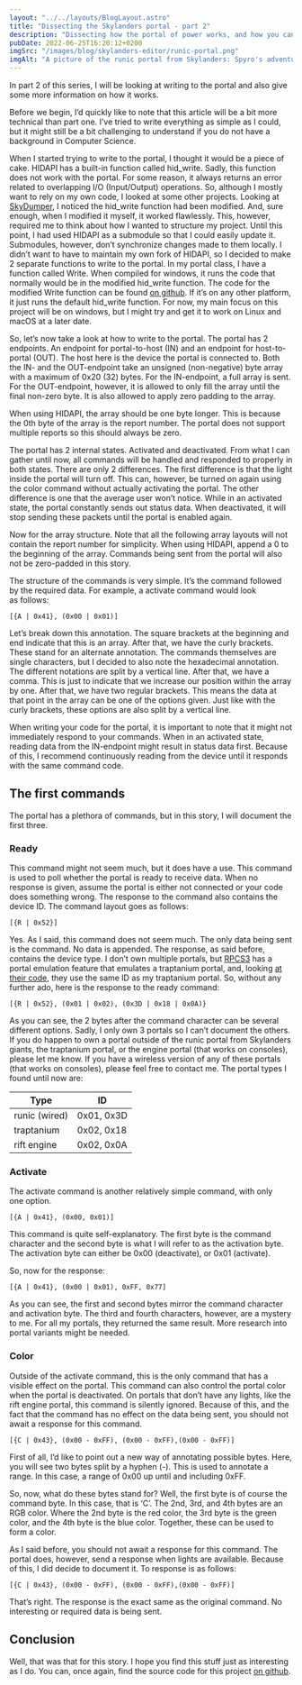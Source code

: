```yaml
---
layout: "../../layouts/BlogLayout.astro"
title: "Dissecting the Skylanders portal - part 2"
description: "Dissecting how the portal of power works, and how you can play with it too."
pubDate: 2022-06-25T16:20:12+0200
imgSrc: "/images/blog/skylanders-editor/runic-portal.png"
imgAlt: "A picture of the runic portal from Skylanders: Spyro's adventure"
---
```

In part 2 of this series, I will be looking at writing to the portal and also give some more information on how it works.

Before we begin, I’d quickly like to note that this article will be a bit more technical than part one. I’ve tried to write everything as simple as I could, but it might still be a bit challenging to understand if you do not have a background in Computer Science.

When I started trying to write to the portal, I thought it would be a piece of cake. HIDAPI has a built-in function called hid_write. Sadly, this function does not work with the portal. For some reason, it always returns an error related to overlapping I/O (Input/Output) operations. So, although I mostly want to rely on my own code, I looked at some other projects. Looking at [SkyDumper](https://github.com/capull0/SkyDumper), I noticed the hid_write function had been modified. And, sure enough, when I modified it myself, it worked flawlessly. This, however, required me to think about how I wanted to structure my project. Until this point, I had used HIDAPI as a submodule so that I could easily update it. Submodules, however, don’t synchronize changes made to them locally. I didn’t want to have to maintain my own fork of HIDAPI, so I decided to make 2 separate functions to write to the portal. In my portal class, I have a function called Write. When compiled for windows, it runs the code that normally would be in the modified hid_write function. The code for the modified Write function can be found [on github](https://github.com/mandar1jn/SkylandersEditor/blob/9da6a7430a46781e6af4616599b4ef4651b3a7b0/SkylandersEditor/src/Portal.cpp#L13-L54)\. If it’s on any other platform, it just runs the default hid_write function. For now, my main focus on this project will be on windows, but I might try and get it to work on Linux and macOS at a later date.

So, let’s now take a look at how to write to the portal. The portal has 2 endpoints. An endpoint for portal-to-host (IN) and an endpoint for host-to-portal (OUT). The host here is the device the portal is connected to. Both the IN- and the OUT-endpoint take an unsigned (non-negative) byte array with a maximum of 0x20 (32) bytes. For the IN-endpoint, a full array is sent. For the OUT-endpoint, however, it is allowed to only fill the array until the final non-zero byte. It is also allowed to apply zero padding to the array.

When using HIDAPI, the array should be one byte longer. This is because the 0th byte of the array is the report number. The portal does not support multiple reports so this should always be zero.

The portal has 2 internal states. Activated and deactivated. From what I can gather until now, all commands will be handled and responded to properly in both states. There are only 2 differences. The first difference is that the light inside the portal will turn off. This can, however, be turned on again using the color command without actually activating the portal. The other difference is one that the average user won’t notice. While in an activated state, the portal constantly sends out status data. When deactivated, it will stop sending these packets until the portal is enabled again.

Now for the array structure. Note that all the following array layouts will not contain the report number for simplicity. When using HIDAPI, append a 0 to the beginning of the array. Commands being sent from the portal will also not be zero-padded in this story.

The structure of the commands is very simple. It’s the command followed by the required data. For example, a activate command would look as follows:

    [{A | 0x41}, (0x00 | 0x01)]

Let’s break down this annotation. The square brackets at the beginning and end indicate that this is an array. After that, we have the curly brackets. These stand for an alternate annotation. The commands themselves are single characters, but I decided to also note the hexadecimal annotation. The different notations are split by a vertical line. After that, we have a comma. This is just to indicate that we increase our position within the array by one. After that, we have two regular brackets. This means the data at that point in the array can be one of the options given. Just like with the curly brackets, these options are also split by a vertical line.

When writing your code for the portal, it is important to note that it might not immediately respond to your commands. When in an activated state, reading data from the IN-endpoint might result in status data first. Because of this, I recommend continuously reading from the device until it responds with the same command code.

## The first commands
The portal has a plethora of commands, but in this story, I will document the first three.

### Ready
This command might not seem much, but it does have a use. This command is used to poll whether the portal is ready to receive data. When no response is given, assume the portal is either not connected or your code does something wrong. The response to the command also contains the device ID. The command layout goes as follows:

    [{R | 0x52}]

Yes. As I said, this command does not seem much. The only data being sent is the command. No data is appended. The response, as said before, contains the device type. I don’t own multiple portals, but [RPCS3](https://rpcs3.net) has a portal emulation feature that emulates a traptanium portal, and, looking [at their code](https://github.com/Desterly/rpcs3/blob/master/rpcs3/Emu/Io/Skylander.cpp#L294), they use the same ID as my traptanium portal. So, without any further ado, here is the response to the ready command:

    [{R | 0x52}, (0x01 | 0x02), (0x3D | 0x18 | 0x0A)}

As you can see, the 2 bytes after the command character can be several different options. Sadly, I only own 3 portals so I can’t document the others. If you do happen to own a portal outside of the runic portal from Skylanders giants, the traptanium portal, or the engine portal (that works on consoles), please let me know. If you have a wireless version of any of these portals (that works on consoles), please feel free to contact me. The portal types I found until now are:

<table>
	<thead>
		<tr>
			<th>Type</th>
			<th>ID</th>
		</tr>
	</thead>
	<tbody>
		<tr>
			<td>runic (wired)</td>
			<td>0x01, 0x3D</td>
		</tr>
		<tr>
			<td>traptanium</td>
			<td>0x02, 0x18</td>
		</tr>
		<tr>
			<td>rift engine</td>
			<td>0x02, 0x0A</td>
		</tr>
	</tbody>
</table>

### Activate
The activate command is another relatively simple command, with only one option.

    [{A | 0x41}, (0x00, 0x01)]

This command is quite self-explanatory. The first byte is the command character and the second byte is what I will refer to as the activation byte. The activation byte can either be 0x00 (deactivate), or 0x01 (activate).

So, now for the response:

    [{A | 0x41}, (0x00 | 0x01), 0xFF, 0x77]

As you can see, the first and second bytes mirror the command character and activation byte. The third and fourth characters, however, are a mystery to me. For all my portals, they returned the same result. More research into portal variants might be needed.

### Color
Outside of the activate command, this is the only command that has a visible effect on the portal. This command can also control the portal color when the portal is deactivated. On portals that don’t have any lights, like the rift engine portal, this command is silently ignored. Because of this, and the fact that the command has no effect on the data being sent, you should not await a response for this command.

    [{C | 0x43}, (0x00 - 0xFF), (0x00 - 0xFF),(0x00 - 0xFF)]

First of all, I’d like to point out a new way of annotating possible bytes. Here, you will see two bytes split by a hyphen (-). This is used to annotate a range. In this case, a range of 0x00 up until and including 0xFF.

So, now, what do these bytes stand for? Well, the first byte is of course the command byte. In this case, that is ‘C’. The 2nd, 3rd, and 4th bytes are an RGB color. Where the 2nd byte is the red color, the 3rd byte is the green color, and the 4th byte is the blue color. Together, these can be used to form a color.

As I said before, you should not await a response for this command. The portal does, however, send a response when lights are available. Because of this, I did decide to document it. To response is as follows:

    [{C | 0x43}, (0x00 - 0xFF), (0x00 - 0xFF),(0x00 - 0xFF)]

That’s right. The response is the exact same as the original command. No interesting or required data is being sent.

## Conclusion
Well, that was that for this story. I hope you find this stuff just as interesting as I do. You can, once again, find the source code for this project [on github](https://github.com/mandar1jn/SkylandersEditor).